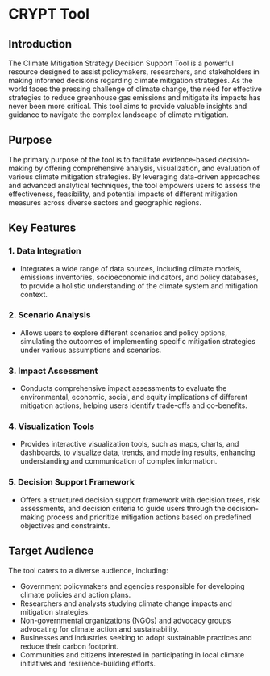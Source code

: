 # CRYPT Tool

## Introduction

The Climate Mitigation Strategy Decision Support Tool is a powerful resource designed to assist policymakers, researchers, and stakeholders in making informed decisions regarding climate mitigation strategies. As the world faces the pressing challenge of climate change, the need for effective strategies to reduce greenhouse gas emissions and mitigate its impacts has never been more critical. This tool aims to provide valuable insights and guidance to navigate the complex landscape of climate mitigation.

## Purpose

The primary purpose of the tool is to facilitate evidence-based decision-making by offering comprehensive analysis, visualization, and evaluation of various climate mitigation strategies. By leveraging data-driven approaches and advanced analytical techniques, the tool empowers users to assess the effectiveness, feasibility, and potential impacts of different mitigation measures across diverse sectors and geographic regions.

## Key Features

### 1. Data Integration

- Integrates a wide range of data sources, including climate models, emissions inventories, socioeconomic indicators, and policy databases, to provide a holistic understanding of the climate system and mitigation context.

### 2. Scenario Analysis

- Allows users to explore different scenarios and policy options, simulating the outcomes of implementing specific mitigation strategies under various assumptions and scenarios.

### 3. Impact Assessment

- Conducts comprehensive impact assessments to evaluate the environmental, economic, social, and equity implications of different mitigation actions, helping users identify trade-offs and co-benefits.

### 4. Visualization Tools

- Provides interactive visualization tools, such as maps, charts, and dashboards, to visualize data, trends, and modeling results, enhancing understanding and communication of complex information.

### 5. Decision Support Framework

- Offers a structured decision support framework with decision trees, risk assessments, and decision criteria to guide users through the decision-making process and prioritize mitigation actions based on predefined objectives and constraints.

## Target Audience

The tool caters to a diverse audience, including:

- Government policymakers and agencies responsible for developing climate policies and action plans.
- Researchers and analysts studying climate change impacts and mitigation strategies.
- Non-governmental organizations (NGOs) and advocacy groups advocating for climate action and sustainability.
- Businesses and industries seeking to adopt sustainable practices and reduce their carbon footprint.
- Communities and citizens interested in participating in local climate initiatives and resilience-building efforts.
